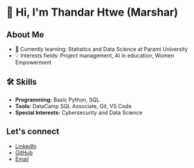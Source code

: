 # 👋 Hi, I'm Thandar Htwe (Marshar)
<!-- I am using ! for attention in my profile-->

## About Me

- 🌱 Currently learning: Statistics and Data Science at Parami University 
- 💡 Interests fields: Project management, AI in education, Women Empowerment

## 🛠️ Skills

- **Programming:** Basic Python, SQL
- **Tools:** DataCamp SQL Associate, Git, VS Code
- **Special Interests:** Cybersecurity and Data Science

<!-- I use my social media link in profile to connect with professional people-->
## Let's connect

- [LinkedIn](https://www.linkedin.com/in/thandar-htwe-6482421ab)
- [GitHub](https://github.com/marshar007007)
- [Email](thandarhtwe2002@gmail.com)
